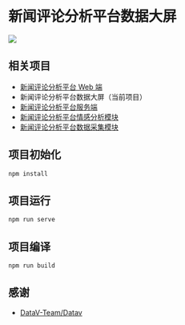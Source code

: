 # 新闻评论分析平台数据大屏

![](screeshot/datav.png)

## 相关项目

* [新闻评论分析平台 Web 端](https://github.com/jerryshell/ncap-admin)
* 新闻评论分析平台数据大屏（当前项目）
* [新闻评论分析平台服务端](https://github.com/jerryshell/ncap-server)
* [新闻评论分析平台情感分析模块](https://github.com/jerryshell/ncap-model)
* [新闻评论分析平台数据采集模块](https://github.com/jerryshell/ncap-spider)

## 项目初始化

```bash
npm install
```

## 项目运行

```bash
npm run serve
```

## 项目编译

```bash
npm run build
```

## 感谢

* [DataV-Team/Datav](https://github.com/DataV-Team/Datav)

